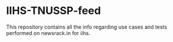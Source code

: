 # IIHS-TNUSSP-feed
This repository contains all the info regarding use cases and tests performed on newsrack.in for iihs.
